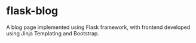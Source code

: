 # flask-blog
A blog page implemented using Flask framework, with frontend developed using Jinja Templating and Bootstrap. 

